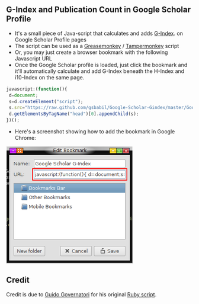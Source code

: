 G-Index and Publication Count in Google Scholar Profile
-------------------------------------------------

 - It's a small piece of Java-script that calculates and adds [G-Index](http://en.wikipedia.org/wiki/G-index). on Google Scholar Profile pages
 - The script can be used as a [Greasemonkey](http://en.wikipedia.org/wiki/Greasemonkey) / [Tampermonkey](https://chrome.google.com/webstore/detail/tampermonkey/dhdgffkkebhmkfjojejmpbldmpobfkfo?hl=en) script
 - Or, you may just create a browser bookmark with the following Javascript URL
 - Once the Google Scholar profile is loaded, just click the bookmark and it'll automatically calculate and add G-Index beneath the H-Index and i10-Index on the same page.

```javascript
javascript:(function(){
 d=document;
 s=d.createElement("script");
 s.src="https://raw.github.com/gsbabil/Google-Scholar-Gindex/master/Google_Scholar_G-Index.user.js";
 d.getElementsByTagName("head")[0].appendChild(s);
})();
```

 - Here's a screenshot showing how to add the bookmark in Google Chrome:

![Creating Bookmark in Chrome](http://github.com/gsbabil/google-scholar-gindex/raw/master/bookmark-screenshot-chrome.png)


Credit
------

Credit is due to [Guido Governatori](http://www.governatori.net/) for his original [Ruby script](http://www.governatori.net/gindex.rb).
